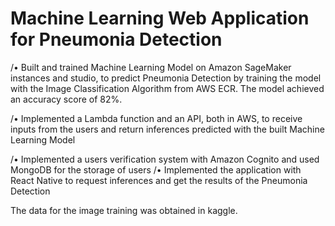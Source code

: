 # Machine Learning Web Application for Pneumonia Detection

/• Built and trained Machine Learning Model on Amazon SageMaker instances and studio, to predict Pneumonia Detection by training the model with the Image Classification Algorithm from AWS ECR. The model achieved an accuracy score of 82%.

/• Implemented a Lambda function and an API, both in AWS, to receive inputs from the users and return inferences predicted with the built Machine Learning Model

/• Implemented a users verification system with Amazon Cognito and used MongoDB for the storage of users
/• Implemented the application with React Native to request inferences and get the results of the Pneumonia
Detection

The data for the image training was obtained in kaggle.
